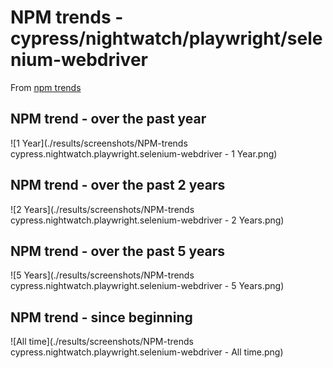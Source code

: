 # NPM trends - cypress/nightwatch/playwright/selenium-webdriver

From [npm trends](https://www.npmtrends.com/cypress-vs-nightwatch-vs-playwright-vs-selenium-webdriver)

## NPM trend - over the past year

![1 Year](./results/screenshots/NPM-trends cypress.nightwatch.playwright.selenium-webdriver - 1 Year.png)

## NPM trend - over the past 2 years

![2 Years](./results/screenshots/NPM-trends cypress.nightwatch.playwright.selenium-webdriver - 2 Years.png)

## NPM trend - over the past 5 years

![5 Years](./results/screenshots/NPM-trends cypress.nightwatch.playwright.selenium-webdriver - 5 Years.png)

## NPM trend - since beginning

![All time](./results/screenshots/NPM-trends cypress.nightwatch.playwright.selenium-webdriver - All time.png)

